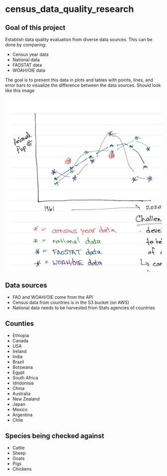 # census_data_quality_research
## Goal of this project
Establish data quality evaluation from diverse data sources. This can be done by comparing:
- Census year data
- National data
- FAOSTAT data
- WOAH/OIE data

The goal is to present this data in plots and tables with points, lines, and error bars to visualize the difference between the data sources. Should look like this image

![Alt text](lib/graphExample.png?raw=true "Example")

## Data sources
- FAO and WOAH/OIE come from the API
- Census data from countries is in the S3 bucket (on AWS)
- National data needs to be harvested from Stats agencies of countries

## Counties
- Ethiopia
- Canada
- USA
- Ireland
- India
- Brazil
- Botswana
- Egypt
- South Africa
- Idndonisia
- China
- Australia
- New Zealand
- Japan
- Mexico
- Argentina
- Chile

## Species being checked against
- Cattle
- Sheep
- Goats
- Pigs
- Chickens